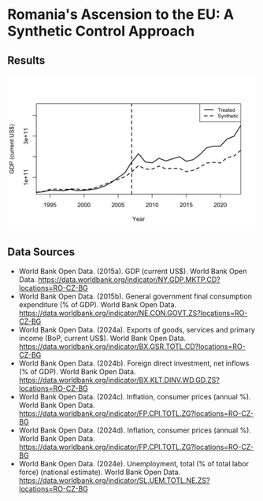 # Romania's Ascension to the EU: A Synthetic Control Approach
 
## Results
![alt text](results/romania-EU-SCM.png)

## Data Sources
- World Bank Open Data. (2015a). GDP (current US$). World Bank Open Data. https://data.worldbank.org/indicator/NY.GDP.MKTP.CD?locations=RO-CZ-BG
- World Bank Open Data. (2015b). General government final consumption expenditure (% of GDP). World Bank Open Data. https://data.worldbank.org/indicator/NE.CON.GOVT.ZS?locations=RO-CZ-BG
- World Bank Open Data. (2024a). Exports of goods, services and primary income (BoP, current US$). World Bank Open Data. https://data.worldbank.org/indicator/BX.GSR.TOTL.CD?locations=RO-CZ-BG
- World Bank Open Data. (2024b). Foreign direct investment, net inflows (% of GDP). World Bank Open Data. https://data.worldbank.org/indicator/BX.KLT.DINV.WD.GD.ZS?locations=RO-CZ-BG
- World Bank Open Data. (2024c). Inflation, consumer prices (annual %). World Bank Open Data. https://data.worldbank.org/indicator/FP.CPI.TOTL.ZG?locations=RO-CZ-BG
- World Bank Open Data. (2024d). Inflation, consumer prices (annual %). World Bank Open Data. https://data.worldbank.org/indicator/FP.CPI.TOTL.ZG?locations=RO-CZ-BG
- World Bank Open Data. (2024e). Unemployment, total (% of total labor force) (national estimate). World Bank Open Data. https://data.worldbank.org/indicator/SL.UEM.TOTL.NE.ZS?locations=RO-CZ-BG
